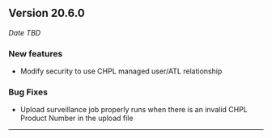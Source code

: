 
## Version 20.6.0
_Date TBD_

### New features
* Modify security to use CHPL managed user/ATL relationship

### Bug Fixes
* Upload surveillance job properly runs when there is an invalid CHPL Product Number in the upload file

---
